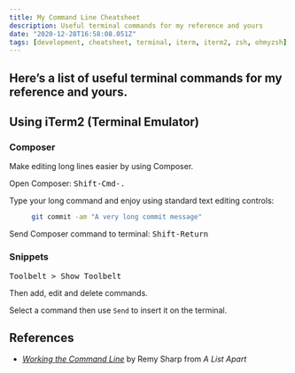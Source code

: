 ```yaml
---
title: My Command Line Cheatsheet
description: Useful terminal commands for my reference and yours
date: "2020-12-28T16:58:08.051Z"
tags: [development, cheatsheet, terminal, iterm, iterm2, zsh, ohmyzsh]
---
```

Here’s a list of useful terminal commands for my reference and yours.
---

## Using iTerm2 (Terminal Emulator)

### Composer

Make editing long lines easier by using Composer. 

Open Composer: <kbd class="block">Shift-Cmd-.</kbd>

Type your long command and enjoy using standard text editing controls:

<figure>  

``` bash
git commit -am "A very long commit message"
```

</figure>

Send Composer command to terminal: <kbd class="block">Shift-Return</kbd>

### Snippets

<kbd class="block">Toolbelt > Show Toolbelt</kbd>

Then add, edit and delete commands.

Select a command then use `Send` to insert it on the terminal.


## References

- [_Working the Command Line_](https://abookapart.com/products/working-the-command-line) by Remy Sharp from _A List Apart_
